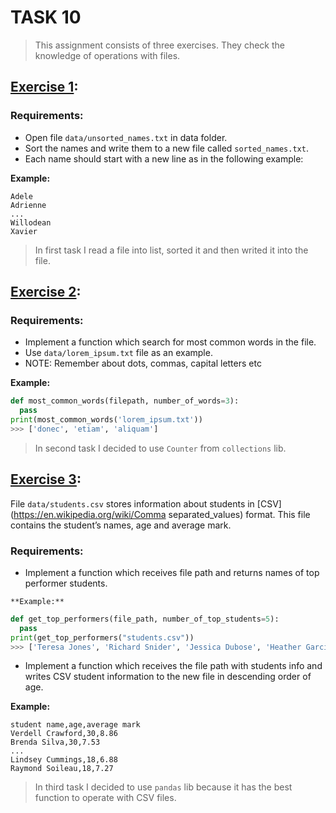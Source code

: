 # TASK 10
> This assignment consists of three exercises. They check the knowledge of operations with files.

## [Exercise 1](https://gitlab.com/nosoccus/python-online-course-epam/-/blob/master/TASK_10/sort.py):
### Requirements:
  * Open file `data/unsorted_names.txt` in data folder.
  * Sort the names and write them to a new file called `sorted_names.txt`.
  * Each name should start with a new line as in the following example:

  **Example:**  
  ```
  Adele
  Adrienne
  ...
  Willodean
  Xavier
  ```  

  > In first task I read a file into list, sorted it and then writed it into the file.


## [Exercise 2](https://gitlab.com/nosoccus/python-online-course-epam/-/blob/master/TASK_10/common.py):
  ### Requirements:
  * Implement a function which search for most common words in the file.
  * Use `data/lorem_ipsum.txt` file as an example.
  * NOTE: Remember about dots, commas, capital letters etc

  **Example:**  
  ```python
  def most_common_words(filepath, number_of_words=3):
    pass
  print(most_common_words('lorem_ipsum.txt'))
  >>> ['donec', 'etiam', 'aliquam']
  ```
  
  > In second task I decided to use ```Counter``` from ```collections``` lib.

## [Exercise 3](https://gitlab.com/nosoccus/python-online-course-epam/-/blob/master/TASK_10/students.py):

File `data/students.csv` stores information about students in [CSV](https://en.wikipedia.org/wiki/Comma separated_values) format. This file contains the student’s names, age and average mark.
  ### Requirements:
  *  Implement a function which receives file path and returns names of top performer students.

    **Example:**
  ```python
  def get_top_performers(file_path, number_of_top_students=5):
    pass
  print(get_top_performers("students.csv"))
  >>> ['Teresa Jones', 'Richard Snider', 'Jessica Dubose', 'Heather Garcia', 'Joseph Head']
  ```

  * Implement a function which receives the file path with students info and writes CSV student information to the new file in descending order of age.

  **Example:**  
  ```
  student name,age,average mark
  Verdell Crawford,30,8.86
  Brenda Silva,30,7.53
  ...
  Lindsey Cummings,18,6.88
  Raymond Soileau,18,7.27
  ```  
  > In third task I decided to use ```pandas``` lib because it has the best function to operate with CSV files.
